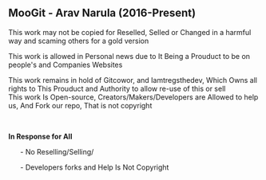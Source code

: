 MooGit - Arav Narula (2016-Present)
--------

This work may not be copied for  Reselled, Selled or Changed in a harmful way and scaming others for a gold version <br>

This work is allowed in Personal news due to It Being a Prouduct to be on people's and Companies Websites

 This work remains in hold of Gitcowor, and Iamtregsthedev, Which Owns all rights to This Prouduct and Authority to allow re-use of this or sell 
<br>  This work Is Open-source, Creators/Makers/Developers are Allowed to help us, And Fork our repo, That is not copyright

<br>

<b> In Response for All </b>
<ul> - No Reselling/Selling/</ul>
<ul> - Developers forks and Help Is Not Copyright </ul>
